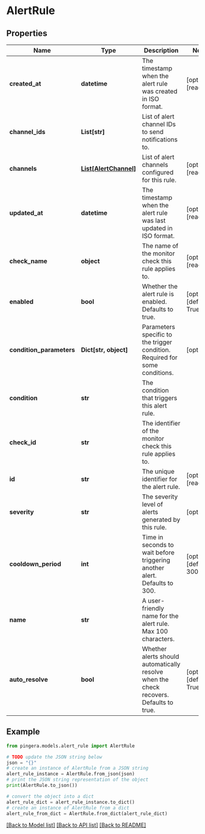 # AlertRule


## Properties

Name | Type | Description | Notes
------------ | ------------- | ------------- | -------------
**created_at** | **datetime** | The timestamp when the alert rule was created in ISO format. | [optional] [readonly] 
**channel_ids** | **List[str]** | List of alert channel IDs to send notifications to. | 
**channels** | [**List[AlertChannel]**](AlertChannel.md) | List of alert channels configured for this rule. | [optional] [readonly] 
**updated_at** | **datetime** | The timestamp when the alert rule was last updated in ISO format. | [optional] [readonly] 
**check_name** | **object** | The name of the monitor check this rule applies to. | [optional] [readonly] 
**enabled** | **bool** | Whether the alert rule is enabled. Defaults to true. | [optional] [default to True]
**condition_parameters** | **Dict[str, object]** | Parameters specific to the trigger condition. Required for some conditions. | [optional] 
**condition** | **str** | The condition that triggers this alert rule. | 
**check_id** | **str** | The identifier of the monitor check this rule applies to. | 
**id** | **str** | The unique identifier for the alert rule. | [optional] [readonly] 
**severity** | **str** | The severity level of alerts generated by this rule. | [optional] 
**cooldown_period** | **int** | Time in seconds to wait before triggering another alert. Defaults to 300. | [optional] [default to 300]
**name** | **str** | A user-friendly name for the alert rule. Max 100 characters. | 
**auto_resolve** | **bool** | Whether alerts should automatically resolve when the check recovers. Defaults to true. | [optional] [default to True]

## Example

```python
from pingera.models.alert_rule import AlertRule

# TODO update the JSON string below
json = "{}"
# create an instance of AlertRule from a JSON string
alert_rule_instance = AlertRule.from_json(json)
# print the JSON string representation of the object
print(AlertRule.to_json())

# convert the object into a dict
alert_rule_dict = alert_rule_instance.to_dict()
# create an instance of AlertRule from a dict
alert_rule_from_dict = AlertRule.from_dict(alert_rule_dict)
```
[[Back to Model list]](../README.md#documentation-for-models) [[Back to API list]](../README.md#documentation-for-api-endpoints) [[Back to README]](../README.md)


